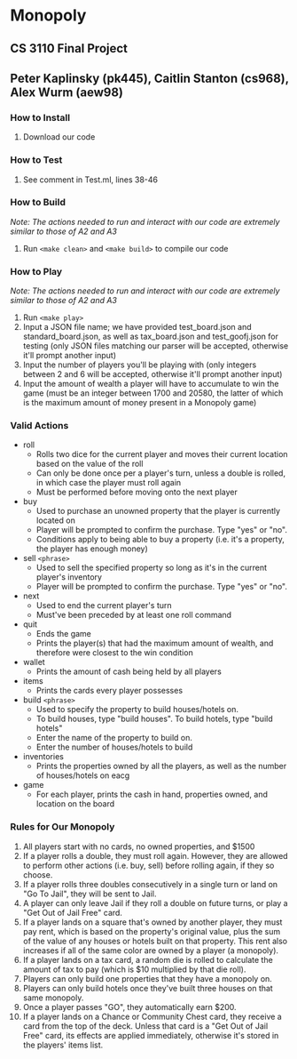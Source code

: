 # Monopoly
## CS 3110 Final Project
## Peter Kaplinsky (pk445), Caitlin Stanton (cs968), Alex Wurm (aew98)

### How to Install
1. Download our code

### How to Test
1. See comment in Test.ml, lines 38-46

### How to Build
_Note: The actions needed to run and interact with our code are extremely 
similar to those of A2 and A3_
1. Run `<make clean>` and `<make build>` to compile our code

### How to Play
_Note: The actions needed to run and interact with our code are extremely 
similar to those of A2 and A3_
1. Run `<make play>`
2. Input a JSON file name; we have provided test_board.json and 
standard_board.json, as well as tax_board.json and test_goofj.json for testing
(only JSON files matching our parser will be accepted, otherwise it'll prompt 
another input)
3. Input the number of players you'll be playing with (only integers between 
2 and 6 will be accepted, otherwise it'll prompt another input)
4. Input the amount of wealth a player will have to accumulate to win the 
game (must be an integer between 1700 and 20580, the latter of which is the 
maximum amount of money present in a Monopoly game)

### Valid Actions
* roll 
  * Rolls two dice for the current player and moves their current location based 
on the value of the roll
  * Can only be done once per a player's turn, unless a double is rolled, in 
  which case the player must roll again
  * Must be performed before moving onto the next player
* buy
  * Used to purchase an unowned property that the player is currently located on
  * Player will be prompted to confirm the purchase. Type "yes" or "no".
  * Conditions apply to being able to buy a property (i.e. it's a property, the 
  player has enough money)
* sell `<phrase>`
  * Used to sell the specified property so long as it's in the current player's 
  inventory
  * Player will be prompted to confirm the purchase. Type "yes" or "no".
* next
  * Used to end the current player's turn
  * Must've been preceded by at least one roll command
* quit
  * Ends the game
  * Prints the player(s) that had the maximum amount of wealth, and therefore
  were closest to the win condition
* wallet
  * Prints the amount of cash being held by all players
* items
  * Prints the cards every player possesses
* build `<phrase>`
  * Used to specify the property to build houses/hotels on.
  * To build houses, type "build houses". To build hotels, type "build hotels"
  * Enter the name of the property to build on.
  * Enter the number of houses/hotels to build
* inventories
  * Prints the properties owned by all the players, as well as the number of 
  houses/hotels on eacg
* game
  * For each player, prints the cash in hand, properties owned, and location on
    the board

### Rules for Our Monopoly
1. All players start with no cards, no owned properties, and $1500
2. If a player rolls a double, they must roll again. However, they are 
allowed to perform other actions (i.e. buy, sell) before rolling again, if they
so choose.
3. If a player rolls three doubles consecutively in a single turn or land on 
"Go To Jail", they will be sent to Jail.
4. A player can only leave Jail if they roll a double on future turns, or play 
a "Get Out of Jail Free" card.
5. If a player lands on a square that's owned by another player, they must pay 
rent, which is based on the property's original value, plus the sum of the 
value of any houses or hotels built on that property. This rent also increases 
if all of the same color are owned by a player (a monopoly).
6. If a player lands on a tax card, a random die is rolled to calculate the 
amount of tax to pay (which is $10 multiplied by that die roll).
7. Players can only build one properties that they have a monopoly on.
8. Players can only build hotels once they've built three houses on that same 
monopoly.
9. Once a player passes "GO", they automatically earn $200.
10. If a player lands on a Chance or Community Chest card, they receive a card 
from the top of the deck. Unless that card is a "Get Out of Jail Free" card, 
its effects are applied immediately, otherwise it's stored in the players' 
items list.